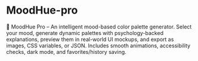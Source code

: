 # MoodHue-pro
🎨 MoodHue Pro – An intelligent mood-based color palette generator.   Select your mood, generate dynamic palettes with psychology-backed explanations,   preview them in real-world UI mockups, and export as images, CSS variables, or JSON.   Includes smooth animations, accessibility checks, dark mode, and favorites/history saving.  
